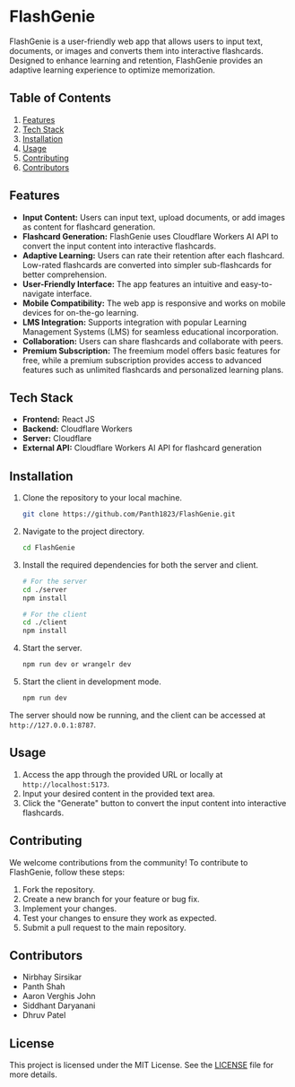 # FlashGenie

FlashGenie is a user-friendly web app that allows users to input text, documents, or images and converts them into interactive flashcards. Designed to enhance learning and retention, FlashGenie provides an adaptive learning experience to optimize memorization.

## Table of Contents

1. [Features](#features)
2. [Tech Stack](#tech-stack)
3. [Installation](#installation)
4. [Usage](#usage)
5. [Contributing](#contributing)
6. [Contributors](#contributors)

## Features

- **Input Content:** Users can input text, upload documents, or add images as content for flashcard generation.
- **Flashcard Generation:** FlashGenie uses Cloudflare Workers AI API to convert the input content into interactive flashcards.
- **Adaptive Learning:** Users can rate their retention after each flashcard. Low-rated flashcards are converted into simpler sub-flashcards for better comprehension.
- **User-Friendly Interface:** The app features an intuitive and easy-to-navigate interface.
- **Mobile Compatibility:** The web app is responsive and works on mobile devices for on-the-go learning.
- **LMS Integration:** Supports integration with popular Learning Management Systems (LMS) for seamless educational incorporation.
- **Collaboration:** Users can share flashcards and collaborate with peers.
- **Premium Subscription:** The freemium model offers basic features for free, while a premium subscription provides access to advanced features such as unlimited flashcards and personalized learning plans.

## Tech Stack

- **Frontend:** React JS
- **Backend:** Cloudflare Workers
- **Server:** Cloudflare
- **External API:** Cloudflare Workers AI API for flashcard generation

## Installation

1. Clone the repository to your local machine.

    ```bash
    git clone https://github.com/Panth1823/FlashGenie.git
    ```

2. Navigate to the project directory.

    ```bash
    cd FlashGenie
    ```

3. Install the required dependencies for both the server and client.

    ```bash
    # For the server
    cd ./server
    npm install
    
    # For the client
    cd ./client
    npm install
    ```

4. Start the server.

    ```bash
    npm run dev or wrangelr dev
    ```

5. Start the client in development mode.

    ```bash
    npm run dev
    ```

The server should now be running, and the client can be accessed at `http://127.0.0.1:8787`.

## Usage

1. Access the app through the provided URL or locally at `http://localhost:5173`.
2. Input your desired content in the provided text area.
3. Click the "Generate" button to convert the input content into interactive flashcards.

## Contributing

We welcome contributions from the community! To contribute to FlashGenie, follow these steps:

1. Fork the repository.
2. Create a new branch for your feature or bug fix.
3. Implement your changes.
4. Test your changes to ensure they work as expected.
5. Submit a pull request to the main repository.

## Contributors

- Nirbhay Sirsikar
- Panth Shah
- Aaron Verghis John
- Siddhant Daryanani
- Dhruv Patel

## License

This project is licensed under the MIT License. See the [LICENSE](./LICENSE) file for more details.
